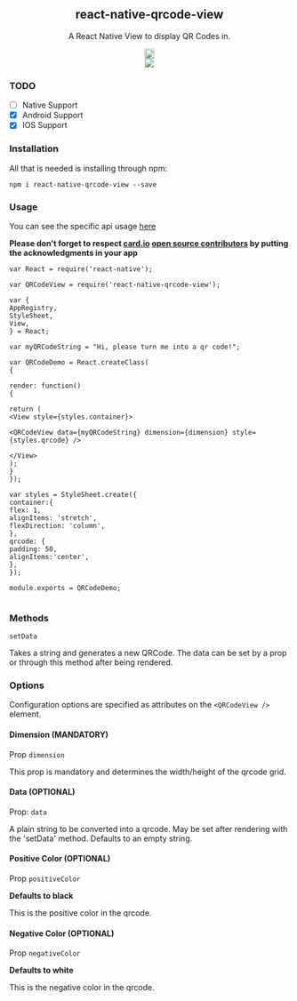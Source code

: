 <h2 align="center">react-native-qrcode-view</h2>

<p align="center">
A React Native View to display QR Codes in.
</p>

<p align="center">
<a href="https://badge.fury.io/js/react-native-qrcode-view"><img src="https://badge.fury.io/js/react-native-qrcode-view.svg" alt="npm version" height="18"></a><br />
<a href="https://nodei.co/npm/react-native-qrcode-view/"><img src="https://nodei.co/npm/react-native-qrcode-view.png"></a>
</p>


### TODO
- [ ] Native Support
- [x] Android Support
- [x] IOS Support

### Installation

All that is needed is installing through npm:

`npm i react-native-qrcode-view --save`

### Usage

You can see the specific api usage [here](https://github.com/BBB/react-native-card.io-example/blob/master/src/containers/App.jsx)

**Please don't forget to respect [card.io](https://www.card.io/) [open source contributors](https://github.com/card-io/card.io-iOS-SDK#with-or-without-cocoapods) by putting the acknowledgments in your app**

```JSX
var React = require('react-native');

var QRCodeView = require('react-native-qrcode-view');

var {
AppRegistry,
StyleSheet,
View,
} = React;

var myQRCodeString = "Hi, please turn me into a qr code!";

var QRCodeDemo = React.createClass(
{

render: function()
{

return (
<View style={styles.container}>

<QRCodeView data={myQRCodeString} dimension={dimension} style={styles.qrcode} />

</View>
);
}
});

var styles = StyleSheet.create({
container:{
flex: 1,
alignItems: 'stretch',
flexDirection: 'column',
},
qrcode: {
padding: 50,
alignItems:'center',
},
});

module.exports = QRCodeDemo;


```

### Methods

`setData`

Takes a string and generates a new QRCode.  The data can be set by a prop or through this method after being rendered.

### Options

Configuration options are specified as attributes on the `<QRCodeView />` element.

#### Dimension (MANDATORY)

Prop `dimension`

This prop is mandatory and determines the width/height of the qrcode grid.

#### Data (OPTIONAL)

Prop: `data`

A plain string to be converted into a qrcode.  May be set after rendering with the 'setData' method.  Defaults to an empty string.

#### Positive Color (OPTIONAL)

Prop `positiveColor`

**Defaults to black**

This is the positive color in the qrcode.

#### Negative Color (OPTIONAL)

Prop `negativeColor`

**Defaults to white**

This is the negative color in the qrcode.